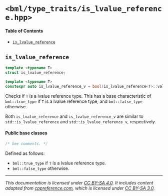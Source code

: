 # `<bml/type_traits/is_lvalue_reference.hpp>`
#### Table of Contents
- [`is_lvalue_reference`](#is_lvalue_reference)

## `is_lvalue_reference`
```c++
template <typename T>
struct is_lvalue_reference;

template <typename T>
constexpr auto is_lvalue_reference_v = bool(is_lvalue_reference<T>::value);
```
Checks if `T` is a lvalue reference type. This has a base characteristic of `bml::true_type` if `T`
is a lvalue reference type, and `bml::false_type` otherwise.

Both `is_lvalue_reference` and `is_lvalue_reference_v` are similar to `std::is_lvalue_reference` and
`std::is_lvalue_reference_v`, respectively.

#### Public base classes
```c++
/* See comments. */
```
Defined as follows:

- `bml::true_type` if `T` is a lvalue reference type.
- `bml::false_type` otherwise.

---
*This documentation is licensed under [CC BY-SA 4.0][1]. It includes content adapted from
[cppreference.com][2], which is licensed under [CC BY-SA 3.0][3].*

[1]: https://creativecommons.org/licenses/by-sa/4.0
[2]: https://en.cppreference.com
[3]: https://creativecommons.org/licenses/by-sa/3.0
